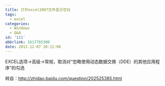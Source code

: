 ```yaml
---
title: 打开excel2007文件显示空白
tags:
  - excel
categories:
  - Windows
  - Q&A
id: '111'
abbrlink: 1617765300
date: 2012-12-07 10:12:00
---
```


EXCEL选项→高级→常规，取消对“忽略使用动态数据交换（DDE）的其他应用程序”的勾选  
  
转自：http://zhidao.baidu.com/question/202525385.html